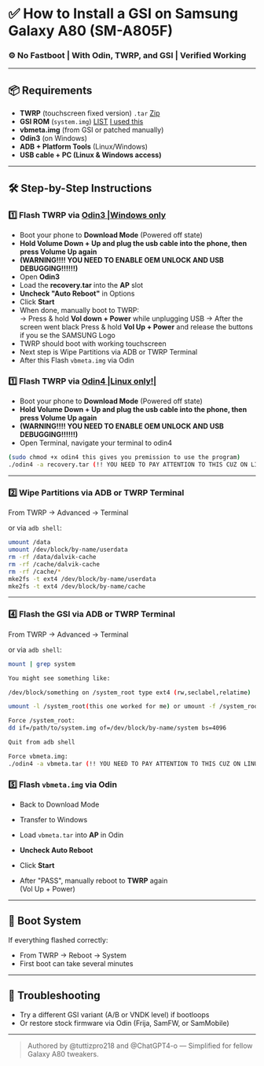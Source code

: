 
# ✅ How to Install a GSI on Samsung Galaxy A80 (SM-A805F)
### ⚙️ No Fastboot | With Odin, TWRP, and GSI | Verified Working

---

## 📦 Requirements

- **TWRP** (touchscreen fixed version) `.tar` [Zip](https://drive.google.com/file/d/1F5k4Kf-Mur5cgJOaHGBoIhAz5V4a6P_f/view)
- **GSI ROM** (`system.img`) [LIST](https://github.com/TrebleDroid/treble_experimentations/wiki/Generic-System-Image-%28GSI%29-list) [I used this](https://github.com/TrebleDroid/treble_experimentations/releases/tag/ci-20250617)
- **vbmeta.img** (from GSI or patched manually)
- **Odin3** (on Windows)
- **ADB + Platform Tools** (Linux/Windows)
- **USB cable + PC (Linux & Windows access)**

---

## 🛠️ Step-by-Step Instructions

### 1️⃣ Flash TWRP via [Odin3 |Windows only](https://odindownload.com)

- Boot your phone to **Download Mode** (Powered off state)
- **Hold Volume Down + Up and plug the usb cable into the phone, then press Volume Up again**
- **(WARNING!!!! YOU NEED TO ENABLE OEM UNLOCK AND USB DEBUGGING!!!!!!)**
- Open **Odin3**
- Load the **recovery.tar** into the **AP** slot
- **Uncheck "Auto Reboot"** in Options
- Click **Start**
- When done, manually boot to TWRP:  
  → Press & hold **Vol down + Power** while unplugging USB
  → After the screen went black  Press & hold **Vol Up + Power** and release the buttons if you se the SAMSUNG Logo
- TWRP should boot with working touchscreen
- Next step is Wipe Partitions via ADB or TWRP Terminal
- After this Flash `vbmeta.img` via Odin

### 1️⃣ Flash TWRP via [Odin4 |Linux only!|](https://github.com/Adrilaw/OdinV4) 
- Boot your phone to **Download Mode** (Powered off state)
- **Hold Volume Down + Up and plug the usb cable into the phone, then press Volume Up again**
- **(WARNING!!!! YOU NEED TO ENABLE OEM UNLOCK AND USB DEBUGGING!!!!!!)**
- Open Terminal, navigate your terminal to odin4

```sh
(sudo chmod +x odin4 this gives you premission to use the program)
./odin4 -a recovery.tar (!! YOU NEED TO PAY ATTENTION TO THIS CUZ ON LINUX THERE IS NO UNCHECK AUTO REBOOT!!, after the flash was finished, instantly hold Volume Up + Power, it's should boot into twrp)
```

---

### 2️⃣ Wipe Partitions via ADB or TWRP Terminal
From TWRP → Advanced → Terminal  

or via `adb shell`:

```sh
umount /data
umount /dev/block/by-name/userdata
rm -rf /data/dalvik-cache
rm -rf /cache/dalvik-cache
rm -rf /cache/*
mke2fs -t ext4 /dev/block/by-name/userdata
mke2fs -t ext4 /dev/block/by-name/cache
```

---

### 4️⃣ Flash the GSI via ADB or TWRP Terminal
From TWRP → Advanced → Terminal  

or via `adb shell`:

```sh
mount | grep system

You might see something like:

/dev/block/something on /system_root type ext4 (rw,seclabel,relatime)

umount -l /system_root(this one worked for me) or umount -f /system_root

Force /system_root:
dd if=/path/to/system.img of=/dev/block/by-name/system bs=4096

Quit from adb shell

Force vbmeta.img:
./odin4 -a vbmeta.tar (!! YOU NEED TO PAY ATTENTION TO THIS CUZ ON LINUX THERE IS NO UNCHECK AUTO REBOOT!!, after the flash was finished, instantly hold Volume Up + Power, it's should boot into twrp)
```

### 5️⃣ Flash `vbmeta.img` via Odin

- Back to Download Mode

- Transfer to Windows
- Load `vbmeta.tar` into **AP** in Odin
- **Uncheck Auto Reboot**
- Click **Start**
- After "PASS", manually reboot to **TWRP** again  
  (Vol Up + Power)

---

## 🔁 Boot System

If everything flashed correctly:

- From TWRP → Reboot → System
- First boot can take several minutes

---

## 🧨 Troubleshooting

- Try a different GSI variant (A/B or VNDK level) if bootloops
- Or restore stock firmware via Odin (Frija, SamFW, or SamMobile)

---

> Authored by @tuttizpro218 and @ChatGPT4-o — Simplified for fellow Galaxy A80 tweakers.
